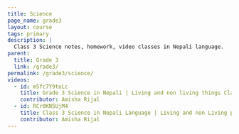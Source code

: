 ```yaml
---
title: Science
page_name: grade3
layout: course
tags: primary
description: |
  Class 3 Science notes, homework, video classes in Nepali language.
parent:
  title: Grade 3
  link: /grade3/
permalink: /grade3/science/
videos:
  - id: m5fc7Y9toLc
    title: Grade 3 Science in Nepali | Living and non living things Class 3 Science in Nepali
    contributor: Amisha Rijal
  - id: RCr0KN5UjM4
    title: Class 3 Science in Nepali Language | Living and non Living part2
    contributor: Amisha Rijal
---
```

